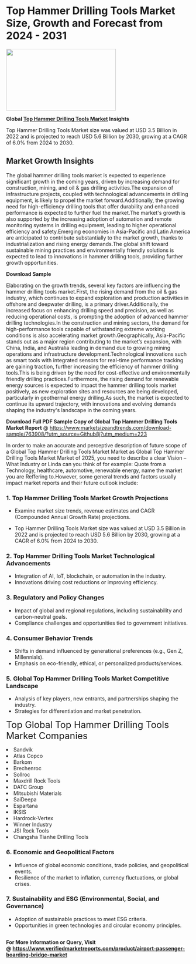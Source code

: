 <H1>Top Hammer Drilling Tools Market Size, Growth and Forecast from 2024 - 2031</H1><img class="aligncenter size-medium wp-image-584254" src="https://thirdeyenews.in/wp-content/uploads/2024/09/Global-Market-Research-300x168.jpeg" alt="" width="300" height="168" /><p><strong>Global&nbsp;<a href="https://www.marketsizeandtrends.com/download-sample/763908/?utm_source=Github8j?utm_medium=223">Top Hammer Drilling Tools Market</a> Insights</strong></p><p>Top Hammer Drilling Tools Market size was valued at USD 3.5 Billion in 2022 and is projected to reach USD 5.6 Billion by 2030, growing at a CAGR of 6.0% from 2024 to 2030.</p><p><h2>Market Growth Insights</h2> <p>The global hammer drilling tools market is expected to experience significant growth in the coming years, driven by increasing demand for construction, mining, and oil & gas drilling activities.The expansion of infrastructure projects, coupled with technological advancements in drilling equipment, is likely to propel the market forward.Additionally, the growing need for high-efficiency drilling tools that offer durability and enhanced performance is expected to further fuel the market.The market's growth is also supported by the increasing adoption of automation and remote monitoring systems in drilling equipment, leading to higher operational efficiency and safety.Emerging economies in Asia-Pacific and Latin America are anticipated to contribute substantially to the market growth, thanks to industrialization and rising energy demands.The global shift toward sustainable mining practices and environmentally friendly solutions is expected to lead to innovations in hammer drilling tools, providing further growth opportunities.</p> <p><strong>Download Sample</strong></p> <p>Elaborating on the growth trends, several key factors are influencing the hammer drilling tools market.First, the rising demand from the oil & gas industry, which continues to expand exploration and production activities in offshore and deepwater drilling, is a primary driver.Additionally, the increased focus on enhancing drilling speed and precision, as well as reducing operational costs, is prompting the adoption of advanced hammer drilling technologies.In the construction and mining sectors, the demand for high-performance tools capable of withstanding extreme working conditions is also accelerating market growth.Geographically, Asia-Pacific stands out as a major region contributing to the market’s expansion, with China, India, and Australia leading in demand due to growing mining operations and infrastructure development.Technological innovations such as smart tools with integrated sensors for real-time performance tracking are gaining traction, further increasing the efficiency of hammer drilling tools.This is being driven by the need for cost-effective and environmentally friendly drilling practices.Furthermore, the rising demand for renewable energy sources is expected to impact the hammer drilling tools market positively, as new exploration sites and resources are being developed, particularly in geothermal energy drilling.As such, the market is expected to continue its upward trajectory, with innovations and evolving demands shaping the industry's landscape in the coming years.</p> <p><span class=""><strong>Download Full PDF Sample Copy of Global Top Hammer Drilling Tools Market Report</strong> @ <a href="https://www.marketsizeandtrends.com/download-sample/763908/?utm_source=Github8j?utm_medium=223" target="_blank">https://www.marketsizeandtrends.com/download-sample/763908/?utm_source=Github8j?utm_medium=223</a></span></p><p>In order to make an accurate and perceptive description of future scope of a Global&nbsp;Top Hammer Drilling Tools Market Market as Global&nbsp;Top Hammer Drilling Tools Market Market of 2025, you need to describe a clear Vision &ndash; What Industry or Linda can you think of for example: Quote from a Technology, healthcare, automotive, renewable energy, name the market you are Reffering to.However, some general trends and factors usually impact market reports and their future outlook include:</p><h3>1.&nbsp;<strong>Top Hammer Drilling Tools Market Growth Projections</strong></h3><ul><li>Examine market size trends, revenue estimates and CAGR (Compounded Annual Growth Rate) projections.</li><li><p>Top Hammer Drilling Tools Market size was valued at USD 3.5 Billion in 2022 and is projected to reach USD 5.6 Billion by 2030, growing at a CAGR of 6.0% from 2024 to 2030.</p></li></ul><h3>2.&nbsp;<strong>Top Hammer Drilling Tools Market Technological Advancements</strong></h3><ul><li>Integration of AI, IoT, blockchain, or automation in the industry.</li><li>Innovations driving cost reductions or improving efficiency.</li></ul><h3>3.&nbsp;<strong>Regulatory and Policy Changes</strong></h3><ul><li>Impact of global and regional regulations, including sustainability and carbon-neutral goals.</li><li>Compliance challenges and opportunities tied to government initiatives.</li></ul><h3>4.&nbsp;<strong>Consumer Behavior Trends</strong></h3><ul><li>Shifts in demand influenced by generational preferences (e.g., Gen Z, Millennials).</li><li>Emphasis on eco-friendly, ethical, or personalized products/services.</li></ul><h3>5.&nbsp;<strong>Global Top Hammer Drilling Tools Market Competitive Landscape</strong></h3><ul><li>Analysis of key players, new entrants, and partnerships shaping the industry.</li><li>Strategies for differentiation and market penetration.</li></ul><p data-pm-slice="1 1 []"><span style="color: inherit; font-family: inherit; font-size: 25px;">Top Global Top Hammer Drilling Tools Market Companies</span></p><div class="" data-test-id=""><p><li>Sandvik</li><li> Atlas Copco</li><li> Barkom</li><li> Brechenroc</li><li> Sollroc</li><li> Maxdrill Rock Tools</li><li> DATC Group</li><li> Mitsubishi Materials</li><li> SaiDeepa</li><li> Espartana</li><li> IKSIS</li><li> Hardrock-Vertex</li><li> Winner Industry</li><li> JSI Rock Tools</li><li> Changsha Tianhe Drilling Tools</li></p></div><h3>6.&nbsp;<strong>Economic and Geopolitical Factors</strong></h3><ul><li>Influence of global economic conditions, trade policies, and geopolitical events.</li><li>Resilience of the market to inflation, currency fluctuations, or global crises.</li></ul><h3>7.&nbsp;<strong>Sustainability and ESG (Environmental, Social, and Governance)</strong></h3><ul><li>Adoption of sustainable practices to meet ESG criteria.</li><li>Opportunities in green technologies and circular economy principles.</li></ul><h2><strong style="font-size: 14px;">For More Information or Query, Visit @&nbsp;</strong><a style="background-color: #ffffff; font-size: 14px;" href="https://www.marketsizeandtrends.com/report/top-hammer-drilling-tools-market/" target="_blank">https://www.verifiedmarketreports.com/product/airport-passenger-boarding-bridge-market</a></h2>